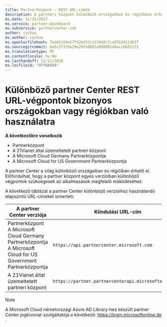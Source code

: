 ```yaml
---
title: Partnerközpont – REST URL-címek
description: A partneri központ különböző országokban és régiókban érhető el. Megtudhatja, hogy mely partneri központ-végpontok és a kiindulási REST URL-címek megfelelően működjenek az alkalmazások számára.
ms.date: 12/15/2017
ms.service: partner-dashboard
ms.subservice: partnercenter-sdk
author: cychua
ms.author: cychua
ms.openlocfilehash: 7ea62c64e57f32bd33c1319ddc7ca07b20113017
ms.sourcegitcommit: 8a5c37376a29e29fe0002a980082d4acc6b91131
ms.translationtype: MT
ms.contentlocale: hu-HU
ms.lasthandoff: 11/11/2020
ms.locfileid: "97768504"
---
```

# <a name="different-partner-center-rest-url-end-points-for-use-in-certain-countries-or-regions"></a>Különböző partner Center REST URL-végpontok bizonyos országokban vagy régiókban való használatra

**A következőkre vonatkozik**

- Partnerközpont
- A 21Vianet által üzemeltetett partneri központ
- A Microsoft Cloud Germany Partnerközpontja
- A Microsoft Cloud for US Government Partnerközpontja

A partner Center a világ különböző országaiban és régióiban érhető el. Előfordulhat, hogy a partner központ egyes verzióiban különböző végpontok szükségesek az alkalmazások megfelelő működéséhez.

A következő táblázat a partner Center különböző verzióihoz használandó alapszintű URL-címeket ismerteti:

| A partner Center verziója  | Kiindulási URL-cím  |
|---------|---------|
|Partnerközpont</br>A Microsoft Cloud Germany Partnerközpontja</br>A Microsoft Cloud for US Government Partnerközpontja     | `https://api.partnercenter.microsoft.com`        |
|A 21Vianet által üzemeltetett partneri központ  |  `https://partner.partnercenterapi.microsoftonline.cn`       |

>[!NOTE]
>A Microsoft Cloud németországi Azure AD Library-hez készült partner Center jogkivonat-szolgáltatója a következő: https://login.microsoftonline.de .
